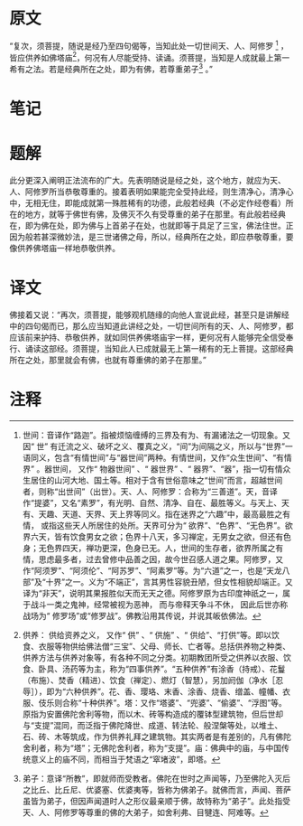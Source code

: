 # 原文
“复次，须菩提，随说是经乃至四句偈等，当知此处一切世间天、人、阿修罗 [^1] ，皆应供养如佛塔庙[^2]，何况有人尽能受持、读诵。须菩提，当知是人成就最上第一希有之法。若是经典所在之处，即为有佛，若尊重弟子[^3] 。”
# 笔记

# 题解
此分更深入阐明正法流布的广大。先表明随说是经之处，这个地方，就应为天、人、阿修罗所当恭敬尊重的。接着表明如果能完全受持此经，则生清净心，清净心中，无相无住，即能成就第一殊胜稀有的功德，此般若经典（不必定作经卷看）所在的地方，就等于佛世有佛，及佛灭不久有受尊重的弟子在那里。有此般若经典在，即为佛在处，即为佛与上首弟子在处，也就即等于具足了三宝，佛法住世。正因为般若甚深微妙法，是三世诸佛之母，所以，经典所在之处，即应恭敬尊重，要像供养佛塔庙一样地恭敬供养。
# 译文
佛接着又说：“再次，须菩提，能够观机随缘的向他人宣说此经，甚至只是讲解经中的四句偈而已，那么应当知道此讲经之处，一切世间所有的天、人、阿修罗，都应该前来护持、恭敬供养，就如同供养佛塔庙宇一样，更何况有人能够完全信受奉行、诵读这部经。须菩提，当知此人已成就最无上第一稀有的无上菩提。这部经典所在之处，那里就会有佛，也就有尊重佛的弟子在那里。”
# 注释

[^1]: 世间：音译作“路迦”。指被烦恼缠缚的三界及有为、有漏诸法之一切现象。又因“ 世” 有迁流之义、破坏之义、覆真之义，“间”为间隔之义，所以与“世界”一语同义，包含“有情世间”与“器世间”两种。有情世间，又作“众生世间”、“有情界” 。器世间， 又作“ 物器世间” 、“ 器世界” 、“ 器界”、“器”，指一切有情众生居住的山河大地、国土等。相对于含有世俗意味之“世间”而言，超越世间者，则称“出世间”（出世）。天、人、阿修罗：合称为“三善道”。天，音译作“提婆”，又名“素罗”，有光明、自然、清净、自在、最胜等义。与天上、天有、天趣、天道、天界、天上界等同义。指在迷界之“六趣”中，最高最胜之有情， 或指这些天人所居住的处所。天界可分为“ 欲界”、“色界”、“无色界”。欲界六天，皆有饮食男女之欲；色界十八天，多习禅定，无男女之欲，但还有色身；无色界四天，禅功更深，色身已无。人，世间的生存者，欲界所属之有情，思虑最多者，过去曾修中品善之因，故今世召感人道之果。阿修罗，又作“阿须罗”、“阿须伦”、“阿苏罗”、“阿素罗”等。为“六道”之一，也是“天龙八部”及“十界”之一。义为“不端正”，言其男性容貌丑陋，但女性相貌却端正。又译为“非天”，说明其果报胜似天而无天之德。阿修罗原为古印度神祇之一，属于战斗一类之鬼神，经常被视为恶神， 而与帝释天争斗不休， 因此后世亦称战场为“ 修罗场”或“修罗战”。佛教沿用其传说，并说其皈依佛法。
[^2]: 供养： 供给资养之义， 又作“ 供” 、“ 供施” 、“ 供给”、“打供”等。即以饮食、衣服等物供给佛法僧“三宝”、父母、师长、亡者等。总括供养物之种类、供养方法与供养对象等，有各种不同之分类。初期教团所受之供养以衣服、饮食、卧具、汤药等为主，称为“四事供养”。“五种供养”有涂香（持戒）、花鬘（布施）、焚香（精进）、饮食（禅定）、燃灯（智慧），另加阏伽（净水［忍辱］），即为“六种供养”。花、香、璎珞、末香、涂香、烧香、缯盖、幢幡、衣服、伎乐则合称“十种供养”。塔：又作“塔婆”、“兜婆”、“偷婆”、“浮图”等。原指为安置佛陀舍利等物，而以木、砖等构造成的覆钵型建筑物，但后世却与“支提”混同，而泛指于佛陀降世、成道、转法轮、般涅槃等处，以堆土、石、砖、木等筑成，作为供养礼拜之建筑物。其实两者是有差别的，凡有佛陀舍利者，称为“塔”；无佛陀舍利者，称为“支提”。庙：佛典中的庙，与中国传统意义上的庙不同，而相当于梵语之“窣堵波”，即塔。
[^3]: 弟子：意译“所教”，即就师而受教者。佛陀在世时之声闻等，乃至佛陀入灭后之比丘、比丘尼、优婆塞、优婆夷等，皆称为佛弟子。就佛而言，声闻、菩萨虽皆为弟子，但因声闻道时人之形仪最亲顺于佛，故特称为“弟子”。此处指受天、人、阿修罗等尊重的佛的大弟子，如舍利弗、目犍连、阿难等。